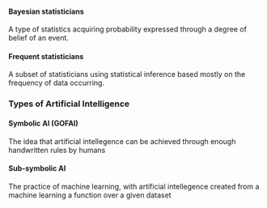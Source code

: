 #### Bayesian statisticians
A type of statistics acquiring probability expressed through a degree of belief of an event. 


#### Frequent statisticians
A subset of statisticians using statistical inference based mostly on the frequency of data occurring. 


### Types of Artificial Intelligence

#### Symbolic AI (GOFAI)
The idea that artificial intellegence can be achieved through enough handwritten rules by humans

#### Sub-symbolic AI
The practice of machine learning, with artificial intellegence created from a machine learning a function over a given dataset